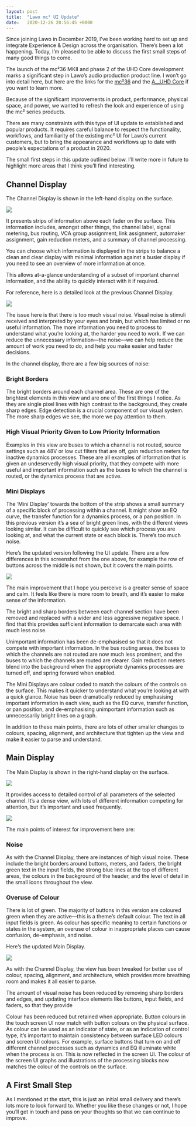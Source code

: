 ```yaml
---
layout: post
title:  "Lawo mc² UI Update"
date:   2020-12-26 20:56:45 +0000
---
```



Since joining Lawo in December 2019, I’ve been working hard to set up and integrate Experience & Design across the organisation. There’s been a lot happening. Today, I’m pleased to be able to discuss the first small steps of many good things to come.

The launch of the mc²36 MKII and phase 2 of the UHD Core development marks a significant step in Lawo’s audio production product line. I won’t go into detail here, but here are the links for the [mc²36](https://lawo.com/mc²36/) and the [A__UHD Core](https://lawo.com/a__uhd-core/) if you want to learn more.

Because of the significant improvements in product, performance, physical space, and power, we wanted to refresh the look and experience of using the mc² series products.

There are many constraints with this type of UI update to established and popular products. It requires careful balance to respect the functionality, workflows, and familiarity of the existing mc² UI for Lawo’s current customers, but to bring the appearance and workflows up to date with people’s expectations of a product in 2020.

The small first steps in this update outlined below. I’ll write more in future to highlight more areas that I think you’ll find interesting.


## Channel Display

The Channel Display is shown in the left-hand display on the surface.

<div class="post-image"><img src="/assets/images/lawo-mc2-ui-update-mc236-front.png"></div>

It presents strips of information above each fader on the surface. This information includes, amongst other things, the channel label, signal metering, bus routing, VCA group assignment, link assignment, automaker assignment, gain reduction meters, and a summary of channel processing.

You can choose which information is displayed in the strips to balance a clean and clear display with minimal information against a busier display if you need to see an overview of more information at once.

This allows at-a-glance understanding of a subset of important channel information, and the ability to quickly interact with it if required.

For reference, here is a detailed look at the previous Channel Display.

<div class="post-image"><img src="/assets/images/lawo-mc2-ui-update-channel-display-old.png"></div>

The issue here is that there is too much visual noise. Visual noise is stimuli received and interpreted by your eyes and brain, but which has limited or no useful information. The more information you need to process to understand what you’re looking at, the harder you need to work. If we can reduce the unnecessary information—the noise—we can help reduce the amount of work you need to do, and help you make easier and faster decisions.

In the channel display, there are a few big sources of noise:

### Bright Borders
The bright borders around each channel area. These are one of the brightest elements in this view and are one of the first things I notice. As they are single pixel lines with high contrast to the background, they create sharp edges. Edge detection is a crucial component of our visual system. The more sharp edges we see, the more we pay attention to them.


### High Visual Priority Given to Low Priority Information
Examples in this view are buses to which a channel is not routed, source settings such as 48V or low cut filters that are off, gain reduction meters for inactive dynamics processes. These are all examples of information that is given an undeservedly high visual priority, that they compete with more useful and important information such as the buses to which the channel is routed, or the dynamics process that are active.

### Mini Displays
The ‘Mini Display’ towards the bottom of the strip shows a small summary of a specific block of processing within a channel. It might show an EQ curve, the transfer function for a dynamics process, or a pan position. In this previous version it’s a sea of bright green lines, with the different views looking similar. It can be difficult to quickly see which process you are looking at, and what the current state or each block is. There’s too much noise.

Here’s the updated version following the UI update. There are a few differences in this screenshot from the one above, for example the row of buttons across the middle is not shown, but it covers the main points.

<div class="post-image"><img src="/assets/images/lawo-mc2-ui-update-channel-display-new.png"></div>

The main improvement that I hope you perceive is a greater sense of space and calm. It feels like there is more room to breath, and it’s easier to make sense of the information.

The bright and sharp borders between each channel section have been removed and replaced with a wider and less aggressive negative space. I find that this provides sufficient information to demarcate each area with much less noise.

Unimportant information has been de-emphasised so that it does not compete with important information. In the bus routing areas, the buses to which the channels are not routed are now much less prominent, and the buses to which the channels are routed are clearer. Gain reduction meters blend into the background when the appropriate dynamics processes are turned off, and spring forward when enabled.

The Mini Displays are colour coded to match the colours of the controls on the surface. This makes it quicker to understand what you’re looking at with a quick glance. Noise has been dramatically reduced by emphasising important information in each view, such as the EQ curve, transfer function, or pan position, and de-emphasising unimportant information such as unnecessarily bright lines on a graph.

In addition to these main points, there are lots of other smaller changes to colours, spacing, alignment, and architecture  that tighten up the view and make it easier to parse and understand.

## Main Display

The Main Display is shown in the right-hand display on the surface.

<div class="post-image"><img src="/assets/images/lawo-mc2-ui-update-mc236-front.png"></div>

It provides access to detailed control of all parameters of the selected channel. It’s a dense view, with lots of different information competing for attention, but it’s important and used frequently.

<div class="post-image"><img src="/assets/images/lawo-mc2-ui-update-main-display-old.png"></div>

The main points of interest for improvement here are:

### Noise
As with the Channel Display, there are instances of high visual noise. These include the bright borders around buttons, meters, and faders, the bright green text in the input fields, the strong blue lines at the top of different areas, the colours in the background of the header, and the level of detail in the small icons throughout the view.

### Overuse of Colour
There is lot of green. The majority of buttons in this version are coloured green when they are active—this is a theme’s default colour. The text in all input fields is green. As colour has specific meaning to certain functions or states in the system, an overuse of colour in inappropriate places can cause confusion, de-emphasis, and noise.

Here’s the updated Main Display.

<div class="post-image"><img src="/assets/images/lawo-mc2-ui-update-main-display-new.png"></div>

As with the Channel Display, the view has been tweaked for better use of colour, spacing, alignment, and architecture, which provides more breathing room and makes it all easier to parse.

The amount of visual noise has been reduced by removing sharp borders and edges, and updating interface elements like buttons, input fields, and faders, so that they provide

Colour has been reduced but retained when appropriate. Button colours in the touch screen UI now match with button colours on the physical surface. As colour can be used as an indicator of state, or as an indication of control type, it’s important to maintain consistency between surface LED colours and screen UI colours. For example, surface buttons that turn on and off different channel processes such as dynamics and EQ illuminate white when the process is on. This is now reflected in the screen UI. The colour of the screen UI graphs and illustrations of the processing blocks now matches the colour of the controls on the surface.

## A First Small Step
As I mentioned at the start, this is just an initial small delivery and there’s lots more to look forward to. Whether you like these changes or not, I hope you’ll get in touch and pass on your thoughts so that we can continue to improve.
